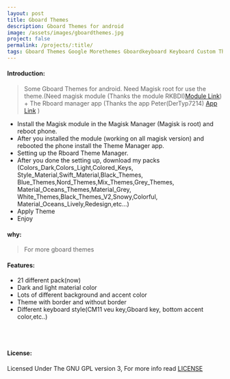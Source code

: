 ```yaml
---
layout: post
title: Gboard Themes
description: Gboard Themes for android
image: /assets/images/gboardthemes.jpg
project: false
permalink: /projects/:title/
tags: Gboard Themes Google Morethemes Gboardkeyboard Keyboard Custom Themes
---
```


#### Introduction:

> Some Gboard Themes for android. Need Magisk root for use the theme.(Need magisk module (Thanks the module RKBDI)<a href="https://t.me/gboardthemes/44316">Module Link</a>) + The Rboard manager app (Thanks the app Peter(DerTyp7214) <a href="https://github.com/DerTyp7214/Rboard-Theme-Manager/releases">App Link</a> ) 

- Install the Magisk module in the Magisk Manager (Magisk is root) and reboot phone.
- After you installed the module (working on all magisk version) and rebooted the phone install the Theme Manager app.
- Setting up the Rboard Theme Manager.
- After you done the setting up, download my packs (Colors_Dark,Colors_Light,Colored_Keys,<br>Style_Material,Swift_Material,Black_Themes,<br>Blue_Themes,Nord_Themes,Mix_Themes,Grey_Themes,<br>Material_Oceans_Themes,Material_Grey,<br>White_Themes,Black_Themes_V2,Snowy,Colorful,<br>Material_Oceans_Lively,Redesign,etc...)
- Apply Theme
- Enjoy

#### why:

> For more gboard themes
#### Features:

- 21 different pack(now)
- Dark and light material color
- Lots of different background and accent color
- Theme with border and without border
- Different keyboard style(CM11 veu key,Gboard key, bottom accent color,etc..)


<br><br>
<h4>License:</h4>
Licensed Under The GNU GPL version 3, For more info read <a target="_blank" href="">LICENSE</a>
